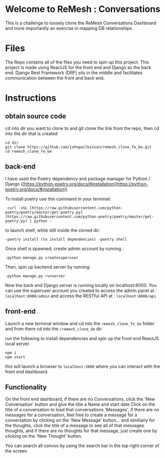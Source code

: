 # Welcome to ReMesh : Conversations
This is a challenge to loosely clone the ReMesh Conversations Dashboard and more importantly an exercise in mapping DB relationships. 


# Files

The Repo contains all of the files you need to spin up this project. 
This project is made using ReactJS for the front end and Django as the back end. Django Rest Framework (DRF) sits in the middle and facilitates communication between the front and back end. 

# Instructions
## obtain source code
cd into dir you want to clone to and git clone the link from the repo, then cd into the dir that is created

    cd dir
    git clone https://github.com/johnpwilkinson/remesh_clone_fe_be.git
    cd remesh_clone_fe_be
## back-end
I have used the Poetry dependency and package manager for Python / Django ([https://python-poetry.org/docs/#installation](https://python-poetry.org/docs/#installation))

To install poetry use this command in your terminal:

     curl -sSL [https://raw.githubusercontent.com/python-poetry/poetry/master/get-poetry.py](https://raw.githubusercontent.com/python-poetry/poetry/master/get-poetry.py) | python -

to launch shell, while still inside the cloned dir: 

    -poetry install (to install dependencies) -poetry shell 

Once shell is spawned, create admin account by running : 

    -python manage.py createsuperuser 

Then, spin up backend server by running: 

    -python manage.py runserver
  
Now the back end Django server is running locally on localhost:8000. You can use the superuser account you created to access the admin panel at : `localhost:8000/admin`
and access the RESTful API at : `localhost:8000/api`

## front-end

Launch a new terminal window and cd into the `remesh_clone_fe_be` folder and from there cd into the `/remesh_clone_de` dir.

run the following to install dependencies and spin up the front end ReactJS local server.

    npm i
    npm start

this will launch a browser to `localhost:3000` where you can interact with the front end dashboard. 

## Functionality

On the front end dashboard, if there are no Conversations, click the 'New Conversation' button and give the title a Name and start date Click on the title of a conversation to load that conversations 'Messages', if there are no messages for a conversation, feel free to create a message for a conversation by clicking on the 'New Message' button... and similiarly for the thoughts, click the title of a message to see all of that messages thoughts, and if there are no thoughts for that message, just create one by clicking on the 'New Thought' button.

You can search all convos by using the search bar in the top right corner of the screen
